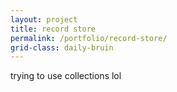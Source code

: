 ```yaml
---
layout: project
title: record store
permalink: /portfolio/record-store/
grid-class: daily-bruin
---
```


trying to use collections lol